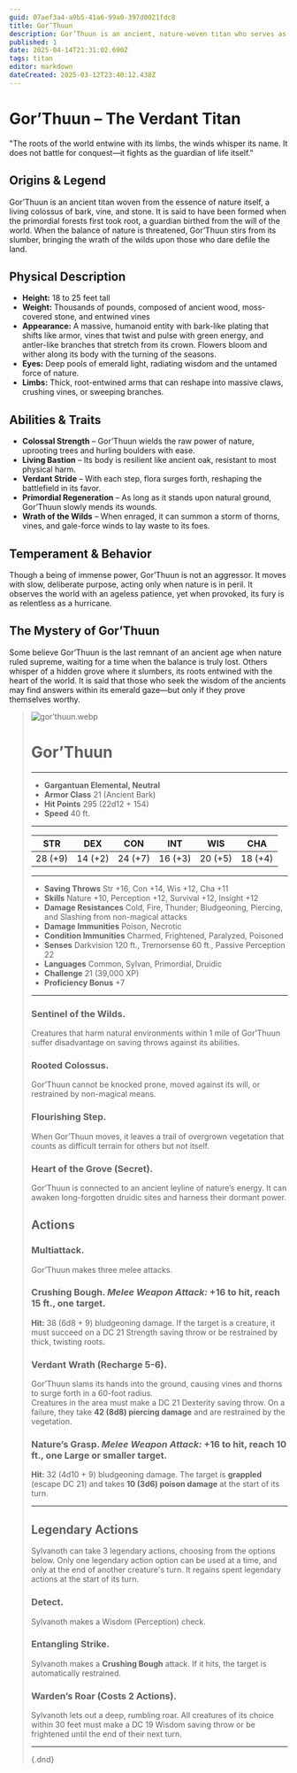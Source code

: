 ```yaml
---
guid: 07aef3a4-a9b5-41a6-99a0-397d0021fdc8
title: Gor’Thuun
description: Gor’Thuun is an ancient, nature-woven titan who serves as a powerful guardian of the wilds, capable of unleashing the wrath of the natural world upon those who threaten it.
published: 1
date: 2025-04-14T21:31:02.690Z
tags: titan
editor: markdown
dateCreated: 2025-03-12T23:40:12.438Z
---
```


# Gor’Thuun – The Verdant Titan
"The roots of the world entwine with its limbs, the winds whisper its name. It does not battle for conquest—it fights as the guardian of life itself."

## Origins & Legend
Gor’Thuun is an ancient titan woven from the essence of nature itself, a living colossus of bark, vine, and stone. It is said to have been formed when the primordial forests first took root, a guardian birthed from the will of the world. When the balance of nature is threatened, Gor’Thuun stirs from its slumber, bringing the wrath of the wilds upon those who dare defile the land.

## Physical Description
- **Height:** 18 to 25 feet tall  
- **Weight:** Thousands of pounds, composed of ancient wood, moss-covered stone, and entwined vines  
- **Appearance:** A massive, humanoid entity with bark-like plating that shifts like armor, vines that twist and pulse with green energy, and antler-like branches that stretch from its crown. Flowers bloom and wither along its body with the turning of the seasons.  
- **Eyes:** Deep pools of emerald light, radiating wisdom and the untamed force of nature.  
- **Limbs:** Thick, root-entwined arms that can reshape into massive claws, crushing vines, or sweeping branches.  

## Abilities & Traits
- **Colossal Strength** – Gor’Thuun wields the raw power of nature, uprooting trees and hurling boulders with ease.  
- **Living Bastion** – Its body is resilient like ancient oak, resistant to most physical harm.  
- **Verdant Stride** – With each step, flora surges forth, reshaping the battlefield in its favor.  
- **Primordial Regeneration** – As long as it stands upon natural ground, Gor’Thuun slowly mends its wounds.  
- **Wrath of the Wilds** – When enraged, it can summon a storm of thorns, vines, and gale-force winds to lay waste to its foes.  

## Temperament & Behavior
Though a being of immense power, Gor’Thuun is not an aggressor. It moves with slow, deliberate purpose, acting only when nature is in peril. It observes the world with an ageless patience, yet when provoked, its fury is as relentless as a hurricane.

## The Mystery of Gor’Thuun
Some believe Gor’Thuun is the last remnant of an ancient age when nature ruled supreme, waiting for a time when the balance is truly lost. Others whisper of a hidden grove where it slumbers, its roots entwined with the heart of the world. It is said that those who seek the wisdom of the ancients may find answers within its emerald gaze—but only if they prove themselves worthy.

> ![gor’thuun.webp](/images/characters/gor’thuun.webp)
># Gor’Thuun
>---
>- **Gargantuan Elemental, Neutral**
>- **Armor Class** 21 (Ancient Bark)
>- **Hit Points** 295 (22d12 + 154)
>- **Speed** 40 ft.
>---
>|STR|DEX|CON|INT|WIS|CHA|
>|---|---|---|---|---|---|
>|28 (+9)|14 (+2)|24 (+7)|16 (+3)|20 (+5)|18 (+4)|
>---
>- **Saving Throws** Str +16, Con +14, Wis +12, Cha +11  
>- **Skills** Nature +10, Perception +12, Survival +12, Insight +12  
>- **Damage Resistances** Cold, Fire, Thunder; Bludgeoning, Piercing, and Slashing from non-magical attacks  
>- **Damage Immunities** Poison, Necrotic  
>- **Condition Immunities** Charmed, Frightened, Paralyzed, Poisoned  
>- **Senses** Darkvision 120 ft., Tremorsense 60 ft., Passive Perception 22  
>- **Languages** Common, Sylvan, Primordial, Druidic  
>- **Challenge** 21 (39,000 XP)  
>- **Proficiency Bonus** +7  
>---
>
>### **Sentinel of the Wilds.**  
>Creatures that harm natural environments within 1 mile of Gor’Thuun suffer disadvantage on saving throws against its abilities.  
>
>### **Rooted Colossus.**  
>Gor’Thuun cannot be knocked prone, moved against its will, or restrained by non-magical means.  
>
>### **Flourishing Step.**  
>When Gor’Thuun moves, it leaves a trail of overgrown vegetation that counts as difficult terrain for others but not itself.  
>
>### **Heart of the Grove (Secret).**  
>Gor’Thuun is connected to an ancient leyline of nature’s energy. It can awaken long-forgotten druidic sites and harness their dormant power.  
>
>## **Actions**
>### **Multiattack.**  
>Gor’Thuun makes three melee attacks.  
>
>### **Crushing Bough.** *Melee Weapon Attack:* +16 to hit, reach 15 ft., one target.  
>**Hit:** 38 (6d8 + 9) bludgeoning damage. If the target is a creature, it must succeed on a DC 21 Strength saving throw or be restrained by thick, twisting roots.  
>
>### **Verdant Wrath (Recharge 5-6).**  
>Gor’Thuun slams its hands into the ground, causing vines and thorns to surge forth in a 60-foot radius.  
>Creatures in the area must make a DC 21 Dexterity saving throw. On a failure, they take **42 (8d8) piercing damage** and are restrained by the vegetation.  
>
>### **Nature’s Grasp.** *Melee Weapon Attack:* +16 to hit, reach 10 ft., one Large or smaller target.  
>**Hit:** 32 (4d10 + 9) bludgeoning damage. The target is **grappled** (escape DC 21) and takes **10 (3d6) poison damage** at the start of its turn.  
>
>---
>
>## **Legendary Actions**
>Sylvanoth can take 3 legendary actions, choosing from the options below. Only one legendary action option can be used at a time, and only at the end of another creature's turn. It regains spent legendary actions at the start of its turn.  
>
>### **Detect.**  
>Sylvanoth makes a Wisdom (Perception) check.  
>
>### **Entangling Strike.**  
>Sylvanoth makes a **Crushing Bough** attack. If it hits, the target is automatically restrained.  
>
>### **Warden’s Roar (Costs 2 Actions).**  
>Sylvanoth lets out a deep, rumbling roar. All creatures of its choice within 30 feet must make a DC 19 Wisdom saving throw or be frightened until the end of their next turn.  
>
>---
>
>{.dnd}
